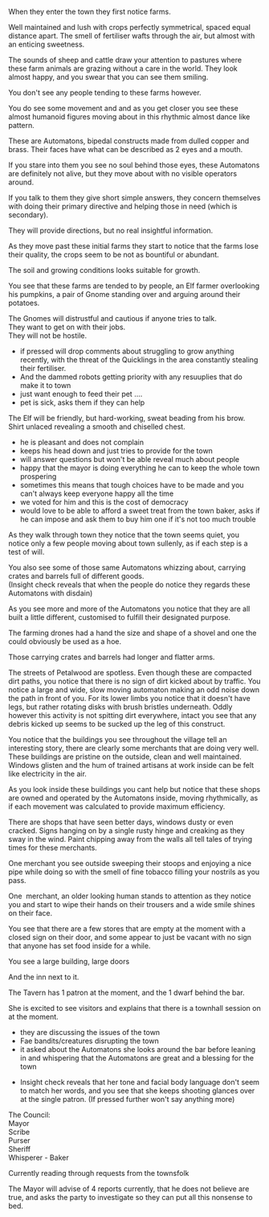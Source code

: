 When they enter the town they first notice farms.  
  
Well maintained and lush with crops perfectly symmetrical, spaced equal distance apart. The smell of fertiliser wafts through the air, but almost with an enticing sweetness.  
  
The sounds of sheep and cattle draw your attention to pastures where these farm animals are grazing without a care in the world. They look almost happy, and you swear that you can see them smiling.  
  
You don't see any people tending to these farms however.  
  
You do see some movement and and as you get closer you see these almost humanoid figures moving about in this rhythmic almost dance like pattern.  
  
These are Automatons, bipedal constructs made from dulled copper and brass. Their faces have what can be described as 2 eyes and a mouth.  
  
If you stare into them you see no soul behind those eyes, these Automatons are definitely not alive, but they move about with no visible operators around.  
  
If you talk to them they give short simple answers, they concern themselves with doing their primary directive and helping those in need (which is secondary).  
  
They will provide directions, but no real insightful information.  
  
As they move past these initial farms they start to notice that the farms lose their quality, the crops seem to be not as bountiful or abundant.  
  
The soil and growing conditions looks suitable for growth.  
  
You see that these farms are tended to by people, an Elf farmer overlooking his pumpkins, a pair of Gnome standing over and arguing around their potatoes.  
  
The Gnomes will distrustful and cautious if anyone tries to talk.  
They want to get on with their jobs.  
They will not be hostile.  
- if pressed will drop comments about struggling to grow anything recently, with the threat of the Quicklings in the area constantly stealing their fertiliser.  
- And the dammed robots getting priority with any resuuplies that do make it to town  
- just want enough to feed their pet ....  
- pet is sick, asks them if they can help  
  
The Elf will be friendly, but hard-working, sweat beading from his brow. Shirt unlaced revealing a smooth and chiselled chest.  
- he is pleasant and does not complain  
- keeps his head down and just tries to provide for the town  
- will answer questions but won't be able reveal much about people  
- happy that the mayor is doing everything he can to keep the whole town prospering  
- sometimes this means that tough choices have to be made and you can't always keep everyone happy all the time  
- we voted for him and this is the cost of democracy  
- would love to be able to afford a sweet treat from the town baker, asks if he can impose and ask them to buy him one if it's not too much trouble  
  
As they walk through town they notice that the town seems quiet, you notice only a few people moving about town sullenly, as if each step is a test of will.  
  
You also see some of those same Automatons whizzing about, carrying crates and barrels full of different goods.  
(Insight check reveals that when the people do notice they regards these Automatons with disdain)  
  
As you see more and more of the Automatons you notice that they are all built a little different, customised to fulfill their designated purpose.  
  
The farming drones had a hand the size and shape of a shovel and one the could obviously be used as a hoe.  
  
Those carrying crates and barrels had longer and flatter arms.  
  
The streets of Petalwood are spotless. Even though these are compacted dirt paths, you notice that there is no sign of dirt kicked about by traffic. You notice a large and wide, slow moving automaton making an odd noise down the path in front of you. For its lower limbs you notice that it doesn't have legs, but rather rotating disks with brush bristles underneath. Oddly however this activity is not spitting dirt everywhere, intact you see that any debris kicked up seems to be sucked up the leg of this construct.  
  
You notice that the buildings you see throughout the village tell an interesting story, there are clearly some merchants that are doing very well. These buildings are pristine on the outside, clean and well maintained. Windows glisten and the hum of trained artisans at work inside can be felt like electricity in the air.  
  
As you look inside these buildings you cant help but notice that these shops are owned and operated by the Automatons inside, moving rhythmically, as if each movement was calculated to provide maximum efficiency.  
  
There are shops that have seen better days, windows dusty or even cracked. Signs hanging on by a single rusty hinge and creaking as they sway in the wind. Paint chipping away from the walls all tell tales of trying times for these merchants.  
  
One merchant you see outside sweeping their stoops and enjoying a nice pipe while doing so with the smell of fine tobacco filling your nostrils as you pass.  
  
One  merchant, an older looking human stands to attention as they notice you and start to wipe their hands on their trousers and a wide smile shines on their face.  
  
You see that there are a few stores that are empty at the moment with a closed sign on their door, and some appear to just be vacant with no sign that anyone has set food inside for a while.  
  
You see a large building, large doors  
  
And the inn next to it.  
  
The Tavern has 1 patron at the moment, and the 1 dwarf behind the bar.  
  
She is excited to see visitors and explains that there is a townhall session on at the moment.  
* they are discussing the issues of the town  
* Fae bandits/creatures disrupting the town  
* it asked about the Automatons she looks around the bar before leaning in and whispering that the Automatons are great and a blessing for the town  
- Insight check reveals that her tone and facial body language don't seem to match her words, and you see that she keeps shooting glances over at the single patron. (If pressed further won't say anything more)


The Council:  
Mayor  
Scribe  
Purser  
Sheriff  
Whisperer - Baker  
  
Currently reading through requests from the townsfolk



The Mayor will advise of 4 reports currently, that he does not believe are true, and asks the party to investigate so they can put all this nonsense to bed.

